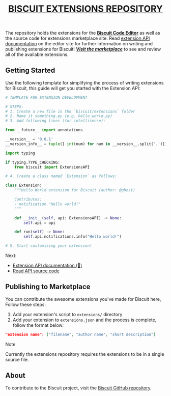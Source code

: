 <div align=center>
  <h1><a href=https://billyeatcookies.github.io/biscuit-extensions>BISCUIT EXTENSIONS REPOSITORY</a></h1>
</div><br>

The repository holds the extensions for the [**Biscuit Code Editor**](https://github.com/billyeatcookies/Biscuit) as well as the source code for extensions marketplace site. Read [extension API documentation](https://billyeatcookies.github.io/biscuit/) on the editor site for further information on writing and publishing extensions for Biscuit! [***Visit the marketplace***](https://billyeatcookies.github.io/biscuit-extensions) to see and review all of the available extensions.

## Getting Started
Use the following template for simplifying the process of writing extensions for Biscuit, this guide will get you started with the Extension API:

```py
# TEMPLATE FOR EXTENSION DEVELOPMENT

# STEPS:
# 1. Create a new file in the `biscuit/extensions` folder
# 2. Name it something.py (e.g. hello_world.py)
# 3. Add following lines (for intellisense):

from __future__ import annotations

__version__ = '0.0.1'
__version_info__ = tuple([ int(num) for num in __version__.split('.')])

import typing

if typing.TYPE_CHECKING:
    from biscuit import ExtensionsAPI

# 4. Create a class named `Extension` as follows:

class Extension:
    """Hello World extension for Biscuit (author: @ghost)

    Contributes:
    - notification "Hello world!"
    """

    def __init__(self, api: ExtensionsAPI) -> None:
        self.api = api

    def run(self) -> None:
        self.api.notifications.info("Hello world!")

# 5. Start customizing your extension!
```

Next:
- [Extension API documentation (🚧)](https://billyeatcookies.github.io/biscuit/)
- [Read API source code](https://github.com/billyeatcookies/biscuit/tree/main/biscuit/core/api)

## Publishing to Marketplace
You can contribute the awesome extensions you've made for Biscuit here, Follow these steps:

1. Add your extension's script to   `extensions/` directory
2. Add your extension to `extensions.json` and the process is complete, follow the format below:
  ```json
  "extension name": ["filename", "author name", "short description"]
  ```
> [!NOTE]
> Currently the extensions repository requires the extensions to be in a single source file.

## About
To contribute to the Biscuit project, visit the [Biscuit GitHub repository](https://github.com/billyeatcookies/Biscuit).
